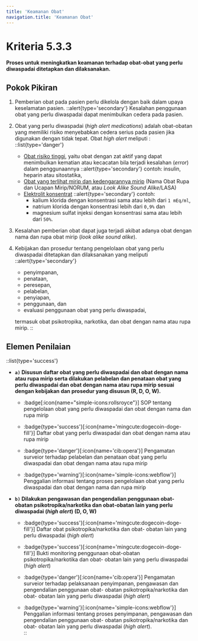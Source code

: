 ```yaml
---
title: 'Keamanan Obat'
navigation.title: 'Keamanan Obat'
---
```


# Kriteria 5.3.3 
**Proses untuk meningkatkan keamanan terhadap obat-obat yang perlu diwaspadai ditetapkan dan dilaksanakan.** 

## Pokok Pikiran 

1. Pemberian obat pada pasien perlu dikelola dengan baik dalam upaya keselamatan pasien. 
   ::alert{type='secondary'}
   Kesalahan penggunaan obat yang perlu diwaspadai dapat menimbulkan cedera pada pasien. 
2. Obat yang perlu diwaspadai (*high alert medications*) adalah obat-obatan yang memiliki risiko menyebabkan cedera serius pada pasien jika digunakan dengan tidak tepat. Obat *high alert* meliputi :
    ::list{type='danger'}
    - [Obat risiko tinggi](), yaitu obat dengan zat aktif yang dapat menimbulkan kematian atau kecacatan bila terjadi kesalahan (*error*) dalam penggunaannya 
      ::alert{type='secondary'}
      contoh: insulin, heparin atau sitostatika, 
    - [Obat yang terlihat mirip dan kedengarannya mirip]() (Nama Obat Rupa dan Ucapan Mirip/NORUM, atau *Look Alike Sound Alike*/LASA) 
    - [Elektrolit konsentrat]() 
      ::alert{type='secondary'}
      contoh: 
      - kalium klorida dengan konsentrasi sama atau lebih dari ``1 mEq/ml``, 
      - natrium klorida dengan konsentrasi lebih dari ``0,9%`` dan 
      - magnesium sulfat injeksi dengan konsentrasi sama atau lebih dari ``50%``. 

3. Kesalahan pemberian obat dapat juga terjadi akibat adanya obat dengan nama dan rupa obat mirip (*look  alike sound alike*). 
4. Kebijakan dan prosedur tentang pengelolaan obat yang perlu diwaspadai ditetapkan dan dilaksanakan yang meliputi 
    ::alert{type='secondary'}
      - penyimpanan, 
      - penataan, 
      - peresepan, 
      - pelabelan, 
      - penyiapan, 
      - penggunaan, dan 
      - evaluasi penggunaan obat yang  perlu diwaspadai, 
      
      termasuk obat psikotropika, narkotika, dan obat dengan nama atau rupa mirip. 
    ::
## Elemen Penilaian 

::list{type='success'}
- **``a)`` Disusun daftar obat yang perlu diwaspadai dan obat dengan nama atau rupa mirip serta dilakukan pelabelan dan penataan obat yang perlu diwaspadai dan obat dengan nama atau rupa mirip sesuai dengan kebijakan dan prosedur yang disusun (R, D, O, W).**

  - :badge[:icon{name="simple-icons:rollsroyce"}] SOP tentang pengelolaan obat yang perlu diwaspadai dan obat dengan nama dan rupa mirip
  - :badge{type='success'}[:icon{name='mingcute:dogecoin-doge-fill'}] Daftar obat yang perlu diwaspadai dan obat dengan nama atau rupa mirip
  - :badge{type='danger'}[:icon{name='cib:opera'}] Pengamatan surveior terhadap pelabelan dan penataan obat yang perlu diwaspadai dan obat dengan nama atau rupa mirip

  - :badge{type='warning'}[:icon{name='simple-icons:webflow'}] Penggalian informasi tentang proses pengelolaan obat yang perlu diwaspadai dan obat dengan nama dan rupa mirip 

- **``b)`` Dilakukan pengawasan dan pengendalian penggunaan obat- obatan psikotropika/narkotika dan obat-obatan lain yang perlu diwaspadai (*high alert*) (D, O, W)**

  - :badge{type='success'}[:icon{name='mingcute:dogecoin-doge-fill'}] Daftar obat psikotropika/narkotika dan obat- obatan lain yang perlu diwaspadai (*high alert*) 
  - :badge{type='success'}[:icon{name='mingcute:dogecoin-doge-fill'}] Bukti monitoring penggunaan obat-obatan psikotropika/narkotika dan obat- obatan lain yang perlu diwaspadai (*high alert*)

  - :badge{type='danger'}[:icon{name='cib:opera'}] Pengamatan surveior terhadap pelaksanaan penyimpanan, pengawasan dan pengendalian penggunaan obat- obatan psikotropika/narkotika dan obat- obatan lain yang perlu diwaspadai (*high alert*)

  - :badge{type='warning'}[:icon{name='simple-icons:webflow'}] Penggalian informasi tentang proses penyimpanan, pengawasan dan pengendalian penggunaan obat- obatan psikotropika/narkotika dan obat- obatan lain yang perlu diwaspadai (*high alert*).  
::